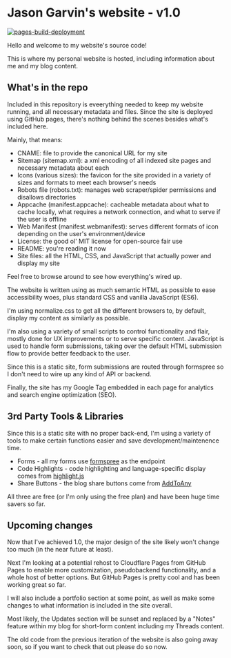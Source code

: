 # Jason Garvin's website - v1.0

[![pages-build-deployment](https://github.com/jasongarvin/jasongarvin.github.io/actions/workflows/pages/pages-build-deployment/badge.svg)](https://github.com/jasongarvin/jasongarvin.github.io/actions/workflows/pages/pages-build-deployment)

Hello and welcome to my website's source code!

This is where my personal website is hosted, including information about me and my blog content.

## What's in the repo

Included in this repository is eveerything needed to keep my website running, and all necessary metadata and files. Since the site is deployed using GitHub pages, there's nothing behind the scenes besides what's included here.

Mainly, that means:

- CNAME: file to provide the canonical URL for my site
- Sitemap (sitemap.xml): a xml encoding of all indexed site pages and necessary metadata about each
- Icons (various sizes): the favicon for the site provided in a variety of sizes and formats to meet each browser's needs
- Robots file (robots.txt): manages web scraper/spider permissions and disallows directories
- Appcache (manifest.appcache): cacheable metadata about what to cache locally, what requires a network connection, and what to serve if the user is offline
- Web Manifest (manifest.webmanifest): serves different formats of icon depending on the user's environment/device
- License: the good ol' MIT license for open-source fair use
- README: you're reading it now
- Site files: all the HTML, CSS, and JavaScript that actually power and display my site

Feel free to browse around to see how everything's wired up.

The website is written using as much semantic HTML as possible to ease accessibility woes, plus standard CSS and vanilla JavaScript (ES6).

I'm using normalize.css to get all the different browsers to, by default, display my content as similarly as possible.

I'm also using a variety of small scripts to control functionality and flair, mostly done for UX improvements or to serve specific content. JavaScript is used to handle form submissions, taking over the default HTML submission flow to provide better feedback to the user.

Since this is a static site, form submissions are routed through formspree so I don't need to wire up any kind of API or backend.

Finally, the site has my Google Tag embedded in each page for analytics and search engine optimization (SEO).

## 3rd Party Tools & Libraries

Since this is a static site with no proper back-end, I'm using a variety of tools to make certain functions easier and save development/maintenence time.

- Forms - all my forms use [formspree](https://formspree.io/) as the endpoint
- Code Highlights - code highlighting and language-specific display comes from [highlight.js](https://highlightjs.org/)
- Share Buttons - the blog share buttons come from [AddToAny](https://www.addtoany.com/)

All three are free (or I'm only using the free plan) and have been huge time savers so far.

## Upcoming changes

Now that I've achieved 1.0, the major design of the site likely won't change too much (in the near future at least).

Next I'm looking at a potential rehost to Cloudflare Pages from GitHub Pages to enable more customization, pseudobackend functionality, and a whole host of better options. But GitHub Pages is pretty cool and has been working great so far.

I will also include a portfolio section at some point, as well as make some changes to what information is included in the site overall.

Most likely, the Updates section will be sunset and replaced by a "Notes" feature within my blog for short-form content including my Threads content.

The old code from the previous iteration of the website is also going away soon, so if you want to check that out please do so now.
